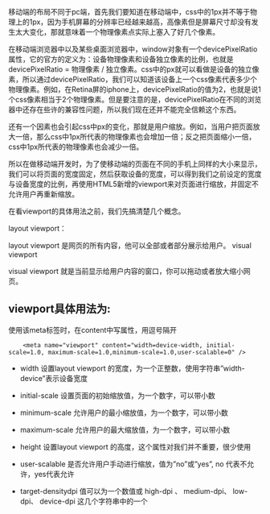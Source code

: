 

移动端的布局不同于pc端，首先我们要知道在移动端中，css中的1px并不等于物理上的1px，因为手机屏幕的分辨率已经越来越高，高像素但是屏幕尺寸却没有发生太大变化，那就意味着一个物理像素点实际上塞入了好几个像素。

在移动端浏览器中以及某些桌面浏览器中，window对象有一个devicePixelRatio属性，它的官方的定义为：设备物理像素和设备独立像素的比例，也就是 devicePixelRatio = 物理像素 / 独立像素。css中的px就可以看做是设备的独立像素，所以通过devicePixelRatio，我们可以知道该设备上一个css像素代表多少个物理像素。例如，在Retina屏的iphone上，devicePixelRatio的值为2，也就是说1个css像素相当于2个物理像素。但是要注意的是，devicePixelRatio在不同的浏览器中还存在些许的兼容性问题，所以我们现在还并不能完全信赖这个东西。

还有一个因素也会引起css中px的变化，那就是用户缩放。例如，当用户把页面放大一倍，那么css中1px所代表的物理像素也会增加一倍；反之把页面缩小一倍，css中1px所代表的物理像素也会减少一倍。

所以在做移动端开发时，为了使移动端的页面在不同的手机上同样的大小来显示，我们可以将页面的宽度固定，然后获取设备的宽度，可以得到我们之前设定的宽度与设备宽度的比例，再使用HTML5新增的viewport来对页面进行缩放，并固定不允许用户再重新缩放。


在看viewport的具体用法之前，我们先搞清楚几个概念。

layout viewport：

layout viewport 是网页的所有内容，他可以全部或者部分展示给用户。
visual viewport

visual viewport 就是当前显示给用户内容的窗口，你可以拖动或者放大缩小网页。



## viewport具体用法为: 

使用该meta标签时，在content中写属性，用逗号隔开

```
	<meta name="viewport" content="width=device-width, initial-scale=1.0, maximum-scale=1.0,minimum-scale=1.0,user-scalable=0" />

```

- width				设置layout viewport 的宽度，为一个正整数，使用字符串”width-device”表示设备宽度

- initial-scale		设置页面的初始缩放值，为一个数字，可以带小数

- minimum-scale		允许用户的最小缩放值，为一个数字，可以带小数

- maximum-scale		允许用户的最大缩放值，为一个数字，可以带小数

- height			设置layout viewport 的高度，这个属性对我们并不重要，很少使用

- user-scalable		是否允许用户手动进行缩放，值为”no”或”yes”, no 代表不允许，yes代表允许

- target-densitydpi	值可以为一个数值或 high-dpi 、 medium-dpi、 low-dpi、 device-dpi 这几个字符串中的一个
